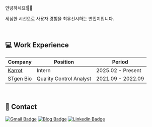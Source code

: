 안녕하세요!👋🏻<br/>

세심한 시선으로 사용자 경험을 최우선시하는 변민지입니다.<br/>

<br/>

## 💻 Work Experience

| Company | Position | Period |
|--|--|--|
| [Karrot](https://www.daangn.com/kr/) | Intern | 2025.02 - Present |
| STgen Bio | Quality Control Analyst | 2021.09 - 2022.09 |

<br/>

## 📩 Contact

[![Gmail Badge](https://img.shields.io/badge/Gmail-d14836?style=flat-square&logo=Gmail&logoColor=white&link=mailto:cho.sim.dvlpr@gmail.com)](mailto:cho.sim.dvlpr@gmail.com)
[![Blog Badge](https://img.shields.io/badge/Blog-000000?style=flat-square&logo=Tistory&logoColor=white)](https://cho-sim-developer.tistory.com/)
[![Linkedin Badge](https://img.shields.io/badge/-LinkedIn-0077B5?style=flat-square&logo=Linkedin&logoColor=white)](https://www.linkedin.com/in/minjibyun-729528342)
